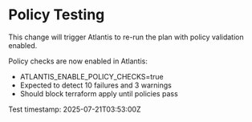 # Policy Testing

This change will trigger Atlantis to re-run the plan with policy validation enabled.

Policy checks are now enabled in Atlantis:
- ATLANTIS_ENABLE_POLICY_CHECKS=true 
- Expected to detect 10 failures and 3 warnings
- Should block terraform apply until policies pass

Test timestamp: 2025-07-21T03:53:00Z

